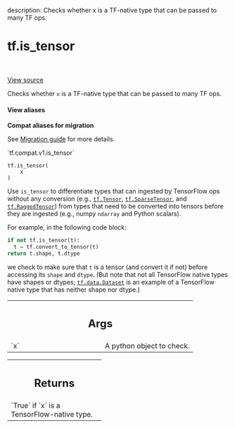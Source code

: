 description: Checks whether x is a TF-native type that can be passed to many TF ops.

<div itemscope itemtype="http://developers.google.com/ReferenceObject">
<meta itemprop="name" content="tf.is_tensor" />
<meta itemprop="path" content="Stable" />
</div>

# tf.is_tensor

<!-- Insert buttons and diff -->

<table class="tfo-notebook-buttons tfo-api nocontent" align="left">

</table>

<a target="_blank" href="/code/stable/tensorflow/python/framework/tensor_util.py">View source</a>



Checks whether `x` is a TF-native type that can be passed to many TF ops.

<section class="expandable">
  <h4 class="showalways">View aliases</h4>
  <p>
<b>Compat aliases for migration</b>
<p>See
<a href="https://www.tensorflow.org/guide/migrate">Migration guide</a> for
more details.</p>
<p>`tf.compat.v1.is_tensor`</p>
</p>
</section>

<pre class="devsite-click-to-copy prettyprint lang-py tfo-signature-link">
<code>tf.is_tensor(
    x
)
</code></pre>



<!-- Placeholder for "Used in" -->

Use `is_tensor` to differentiate types that can ingested by TensorFlow ops
without any conversion (e.g., <a href="../tf/Tensor.md"><code>tf.Tensor</code></a>, <a href="../tf/sparse/SparseTensor.md"><code>tf.SparseTensor</code></a>, and
<a href="../tf/RaggedTensor.md"><code>tf.RaggedTensor</code></a>) from types that need to be converted into tensors before
they are ingested (e.g., numpy `ndarray` and Python scalars).

For example, in the following code block:

```python
if not tf.is_tensor(t):
  t = tf.convert_to_tensor(t)
return t.shape, t.dtype
```

we check to make sure that `t` is a tensor (and convert it if not) before
accessing its `shape` and `dtype`.  (But note that not all TensorFlow native
types have shapes or dtypes; <a href="../tf/data/Dataset.md"><code>tf.data.Dataset</code></a> is an example of a TensorFlow
native type that has neither shape nor dtype.)

<!-- Tabular view -->
 <table class="responsive fixed orange">
<colgroup><col width="214px"><col></colgroup>
<tr><th colspan="2"><h2 class="add-link">Args</h2></th></tr>

<tr>
<td>
`x`
</td>
<td>
A python object to check.
</td>
</tr>
</table>



<!-- Tabular view -->
 <table class="responsive fixed orange">
<colgroup><col width="214px"><col></colgroup>
<tr><th colspan="2"><h2 class="add-link">Returns</h2></th></tr>
<tr class="alt">
<td colspan="2">
`True` if `x` is a TensorFlow-native type.
</td>
</tr>

</table>

